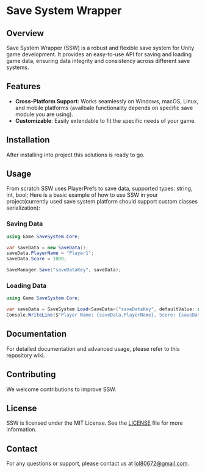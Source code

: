 # Save System Wrapper

## Overview
Save System Wrapper (SSW) is a robust and flexible save system for Unity game development. It provides an easy-to-use API for saving and loading game data, ensuring data integrity and consistency across different save systems.

## Features
- **Cross-Platform Support**: Works seamlessly on Windows, macOS, Linux, and mobile platforms (availbale functionality depends on specific save module you are using).
- **Customizable**: Easily extendable to fit the specific needs of your game.

## Installation
After installing into project this solutions is ready to go.

## Usage
From scratch SSW uses PlayerPrefs to save data, supported types: string, int, bool;
Here is a basic example of how to use SSW in your project(currently used save system platform should support custom classes serialization):

### Saving Data
```csharp
using Game.SaveSystem.Core;

var saveData = new SaveData();
saveData.PlayerName = "Player1";
saveData.Score = 1000;

SaveManager.Save("saveDataKey", saveData);
```

### Loading Data
```csharp
using Game.SaveSystem.Core;

var saveData = SaveSystem.Load<SaveData>("saveDataKey", defaultValue: new SaveData());
Console.WriteLine($"Player Name: {saveData.PlayerName}, Score: {saveData.Score}");
```

## Documentation
For detailed documentation and advanced usage, please refer to this repository wiki.

## Contributing
We welcome contributions to improve SSW.

## License
SSW is licensed under the MIT License. See the [LICENSE](LICENSE) file for more information.

## Contact
For any questions or support, please contact us at lol80672@gmail.com.
